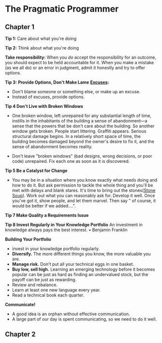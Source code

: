 # The Pragmatic Programmer

## Chapter 1

**Tip 1:** Care about what you're doing

**Tip 2:** Think about what you're doing

**Take responsibility:** When you _do_ accept the responsibility for an outcome, you should expect to be held accountable for it. When you make a mistake (as we all do) or an error in judgment, admit it honestly and try to offer options.

**Tip 3:** **Provide Options, Don't Make Lame** [**Excuses**](http://programmingexcuses.com/)**:**

* Don't blame someone or something else, or make up an excuse.
* Instead of excuses, provide options.


**Tip 4 Don't Live with Broken Windows**

* One broken window, left unrepaired for any substantial length of time, instills in the inhabitants of the building a sense of abandonment—a sense that the powers that be don't care about the building. So another window gets broken. People start littering. Graffiti appears. Serious structural damage begins. In a relatively short space of time, the building becomes damaged beyond the owner's desire to fix it, and the sense of abandonment becomes reality.

* Don't leave "broken windows" (bad designs, wrong decisions, or poor code) unrepaired. Fix each one as soon as it is discovered.

**Tip 5 Be a Catalyst for Change**

* You may be in a situation where you know exactly what needs doing and how to do it. But ask permission to tackle the whole thing and you'll be met with delays and blank stares. It's time to bring out the stones([Stone Soup](https://en.wikipedia.org/wiki/Stone_Soup)). Work out what you can reasonably ask for. Develop it well. Once you've got it, show people, and let them marvel. Then say " of course, it would be better if we added....".

**Tip 7 Make Quality a Requirements Issue**


**Tip 8 Invest Regularly in Your Knowledge Portfolio**
An investment in knowledge always pays the best interest. • Benjamin Franklin

**Building Your Portfolio**
* invest in your knowledge portfolio regularly.
* **Diversify.** The more different things you know, the more valuable you are.
* **Manage risk.** Don't put all your technical eggs in one basket.
* **Buy low, sell high.** Learning an emerging technology before it becomes popular can be just as hard as finding an undervalued stock, but the payoff can be just  as rewarding. 
* Review and rebalance.
* Learn at least one new language every year.
* Read a technical book each quarter.

**Communicate!**
* A good idea is an orphan without effective communication.
* A large part of our day is spent communicating, so we need to do it well.


## Chapter 2